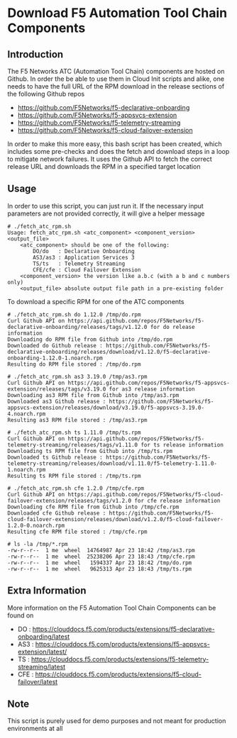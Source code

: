 # Download F5 Automation Tool Chain Components

## Introduction

The F5 Networks ATC (Automation Tool Chain) components are hosted on Github. In order the be able to use them in Cloud Init scripts and alike, one needs to have the full URL of the RPM download in the release sections of the following Github repos

 - https://github.com/F5Networks/f5-declarative-onboarding
 - https://github.com/F5Networks/f5-appsvcs-extension
 - https://github.com/F5Networks/f5-telemetry-streaming
 - https://github.com/F5Networks/f5-cloud-failover-extension

In order to make this more easy, this bash script has been created, which includes some pre-checks and does the fetch and download steps in a loop to mitigate network failures. It uses the Github API to fetch the correct release URL and downloads the RPM in a specified target location

## Usage

In order to use this script, you can just run it. If the necessary input parameters are not provided correctly, it will give a helper message

```console
# ./fetch_atc_rpm.sh                    
Usage: fetch_atc_rpm.sh <atc_component> <component_version> <output_file>
    <atc_component> should be one of the following:
        DO/do   : Declarative Onboarding
        AS3/as3 : Application Services 3
        TS/ts   : Telemetry Streaming
        CFE/cfe : Cloud Failover Extension
    <component_version> the version like a.b.c (with a b and c numbers only)
    <output_file> absolute output file path in a pre-existing folder
```

To download a specific RPM for one of the ATC components

```console
# ./fetch_atc_rpm.sh do 1.12.0 /tmp/do.rpm
Curl Github API on https://api.github.com/repos/F5Networks/f5-declarative-onboarding/releases/tags/v1.12.0 for do release information
Downloading do RPM file from Github into /tmp/do.rpm
Downloaded do Github release : https://github.com/F5Networks/f5-declarative-onboarding/releases/download/v1.12.0/f5-declarative-onboarding-1.12.0-1.noarch.rpm
Resulting do RPM file stored : /tmp/do.rpm

# ./fetch_atc_rpm.sh as3 3.19.0 /tmp/as3.rpm
Curl Github API on https://api.github.com/repos/F5Networks/f5-appsvcs-extension/releases/tags/v3.19.0 for as3 release information
Downloading as3 RPM file from Github into /tmp/as3.rpm
Downloaded as3 Github release : https://github.com/F5Networks/f5-appsvcs-extension/releases/download/v3.19.0/f5-appsvcs-3.19.0-4.noarch.rpm
Resulting as3 RPM file stored : /tmp/as3.rpm

# ./fetch_atc_rpm.sh ts 1.11.0 /tmp/ts.rpm
Curl Github API on https://api.github.com/repos/F5Networks/f5-telemetry-streaming/releases/tags/v1.11.0 for ts release information
Downloading ts RPM file from Github into /tmp/ts.rpm
Downloaded ts Github release : https://github.com/F5Networks/f5-telemetry-streaming/releases/download/v1.11.0/f5-telemetry-1.11.0-1.noarch.rpm
Resulting ts RPM file stored : /tmp/ts.rpm

# ./fetch_atc_rpm.sh cfe 1.2.0 /tmp/cfe.rpm
Curl Github API on https://api.github.com/repos/F5Networks/f5-cloud-failover-extension/releases/tags/v1.2.0 for cfe release information
Downloading cfe RPM file from Github into /tmp/cfe.rpm
Downloaded cfe Github release : https://github.com/F5Networks/f5-cloud-failover-extension/releases/download/v1.2.0/f5-cloud-failover-1.2.0-0.noarch.rpm
Resulting cfe RPM file stored : /tmp/cfe.rpm

# ls -la /tmp/*.rpm
-rw-r--r--  1 me  wheel  14764987 Apr 23 18:42 /tmp/as3.rpm
-rw-r--r--  1 me  wheel  25238206 Apr 23 18:43 /tmp/cfe.rpm
-rw-r--r--  1 me  wheel   1594337 Apr 23 18:42 /tmp/do.rpm
-rw-r--r--  1 me  wheel   9625313 Apr 23 18:43 /tmp/ts.rpm
```

## Extra Information
More information on the F5 Automation Tool Chain Components can be found on

 - DO  : https://clouddocs.f5.com/products/extensions/f5-declarative-onboarding/latest
 - AS3 : https://clouddocs.f5.com/products/extensions/f5-appsvcs-extension/latest/
 - TS  : https://clouddocs.f5.com/products/extensions/f5-telemetry-streaming/latest
 - CFE : https://clouddocs.f5.com/products/extensions/f5-cloud-failover/latest

## Note
This script is purely used for demo purposes and not meant for production environments at all
